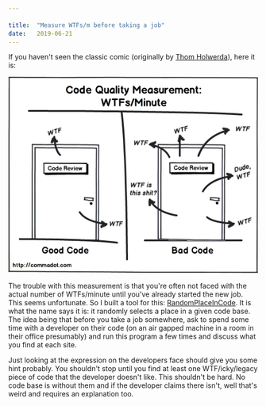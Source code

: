 ```yaml
---

title:	"Measure WTFs/m before taking a job"
date:	2019-06-21
---
```


If you haven't seen the classic comic (originally by [Thom Holwerda](http://www.osnews.com/story/19266/WTFs_m)), here it is:

![](/img/1*FqDN_tGNYrHX9WGnesB30g.png)

The trouble with this measurement is that you're often not faced with the actual number of WTFs/minute until you've already started the new job. This seems unfortunate. So I built a tool for this: [RandomPlaceInCode](https://github.com/boxed/RandomPlaceInCode). It is what the name says it is: it randomly selects a place in a given code base. The idea being that before you take a job somewhere, ask to spend some time with a developer on their code (on an air gapped machine in a room in their office presumably) and run this program a few times and discuss what you find at each site.

Just looking at the expression on the developers face should give you some hint probably. You shouldn't stop until you find at least one WTF/icky/legacy piece of code that the developer doesn't like. This shouldn't be hard. No code base is without them and if the developer claims there isn't, well that's weird and requires an explanation too.

